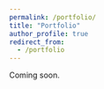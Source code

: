 ```yaml
---
permalink: /portfolio/
title: "Portfolio"
author_profile: true
redirect_from: 
  - /portfolio
---
```


Coming soon. 
